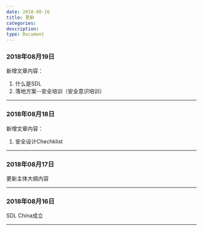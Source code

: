 ```yaml
---
date: 2018-08-16
title: 更新
categories:
description:
type: Document
---
```


### 2018年08月19日

新增文章内容：

1. 什么是SDL
2. 落地方案--安全培训（安全意识培训）

---

### 2018年08月18日

新增文章内容：

1. 安全设计Chechklist

---

### 2018年08月17日

更新主体大纲内容

---

### 2018年08月16日

SDL China成立

-----
